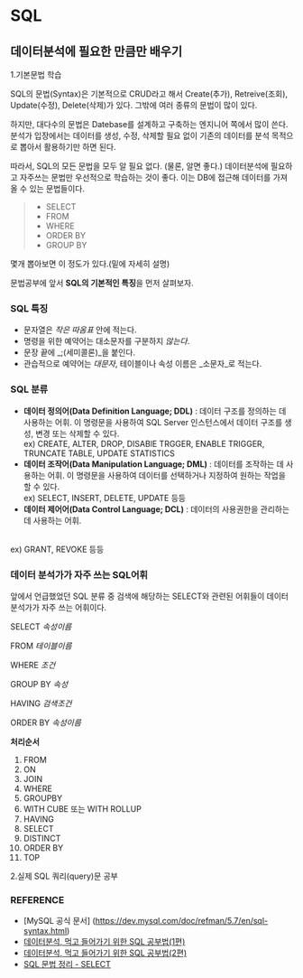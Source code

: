 # **SQL**
## 데이터분석에 필요한 만큼만 배우기


1.기본문법 학습

SQL의 문법(Syntax)은 기본적으로 CRUD라고 해서 Create(추가), Retreive(조회), Update(수정), Delete(삭제)가 있다. 그밖에 여러 종류의 문법이 많이 있다. 

하지만, 대다수의 문법은 Datebase를 설계하고 구축하는 엔지니어 쪽에서 많이 쓴다. 분석가 입장에서는 데이터를 생성, 수정, 삭제할 필요 없이 기존의 데이터를 분석 목적으로 뽑아서 활용하기만 하면 된다. 

따라서, SQL의 모든 문법을 모두 알 필요 없다. (물론, 알면 좋다.) 데이터분석에 필요하고 자주쓰는 문법만 우선적으로 학습하는 것이 좋다. 이는 DB에 접근해 데이터를 가져올 수 있는 문법들이다.
	
> * SELECT
> * FROM
> * WHERE
> * ORDER BY
> * GROUP BY

몇개 뽑아보면 이 정도가 있다.(밑에 자세히 설명)


문법공부에 앞서 **SQL의 기본적인 특징**을 먼저 살펴보자.


### SQL 특징
* 문자열은 _작은 따옴표_ 안에 적는다.
* 명령을 위한 예약어는 대소문자를 구분하지 _않는다_.
* 문장 끝에 _;(세미콜론)_을 붙인다.
* 관습적으로 예약어는 _대문자_, 테이블이나 속성 이름은 _소문자_로 적는다.

### SQL 분류
* **데이터 정의어(Data Definition Language; DDL)** : 데이터 구조를 정의하는 데 사용하는 어휘. 이 명령문을 사용하여 SQL Server 인스턴스에서 데이터 구조를 생성, 변경 또는 삭제할 수 있다. <br>
ex) CREATE, ALTER, DROP, DISABlE TRGGER, ENABLE TRIGGER, TRUNCATE TABLE, UPDATE STATISTICS
* **데이터 조작어(Data Manipulation Language; DML)** : 데이터를 조작하는 데 사용하는 어휘. 이 명령문을 사용하여 데이터를 선택하거나 지정하여 원하는 작업을 할 수 있다. <br>
ex) SELECT, INSERT, DELETE, UPDATE 등등
* **데이터 제어어(Data Control Language; DCL)** : 데이터의 사용권한을 관리하는 데 사용하는 어휘.
<br>
ex) GRANT, REVOKE 등등


### 데이터 분석가가 자주 쓰는 SQL어휘
앞에서 언급했었던 SQL 분류 중 검색에 해당하는 SELECT와 관련된 어휘들이 데이터분석가가 자주 쓰는 어휘이다.


SELECT _속성이름_

FROM _테이블이름_

WHERE _조건_

GROUP BY _속성_

HAVING _검색조건_

ORDER BY _속성이름_



**처리순서**<br>
1. FROM<br> 
2. ON<br>
3. JOIN<br>
4. WHERE<br>
5. GROUPBY<br>
6. WITH CUBE 또는 WITH ROLLUP<br>
7. HAVING<br>
8. SELECT<br>
9. DISTINCT<br>
10. ORDER BY<br>
11. TOP<br>

<!--
**WHERE 조건**<br>


**LIKE와 같이 사용하는 와일드 문자**<br>


**집계 함수**<br>
-->








2.실제 SQL 쿼리(query)문 공부





### REFERENCE
- [MySQL 공식 문서] (https://dev.mysql.com/doc/refman/5.7/en/sql-syntax.html)
- [데이터분석, 먹고 들어가기 위한 SQL 공부법(1편)](https://brunch.co.kr/@minu-log/5)
- [데이터분석, 먹고 들어가기 위한 SQL 공부법(2편)](https://brunch.co.kr/@minu-log/6)
- [SQL 문법 정리 - SELECT](http://psun.tistory.com/entry/SQL-문법-정리)